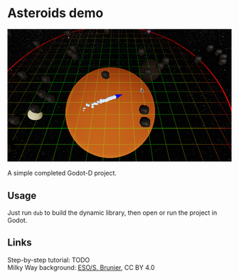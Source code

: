 Asteroids demo
==============
![Screenshot](/examples/asteroids/screenshot.png)

A simple completed Godot-D project.

Usage
-----
Just run `dub` to build the dynamic library, then open or run the project in Godot.

Links
-----
Step-by-step tutorial: TODO  
Milky Way background: [ESO/S. Brunier](https://www.eso.org/public/images/eso0932a/), CC BY 4.0  
